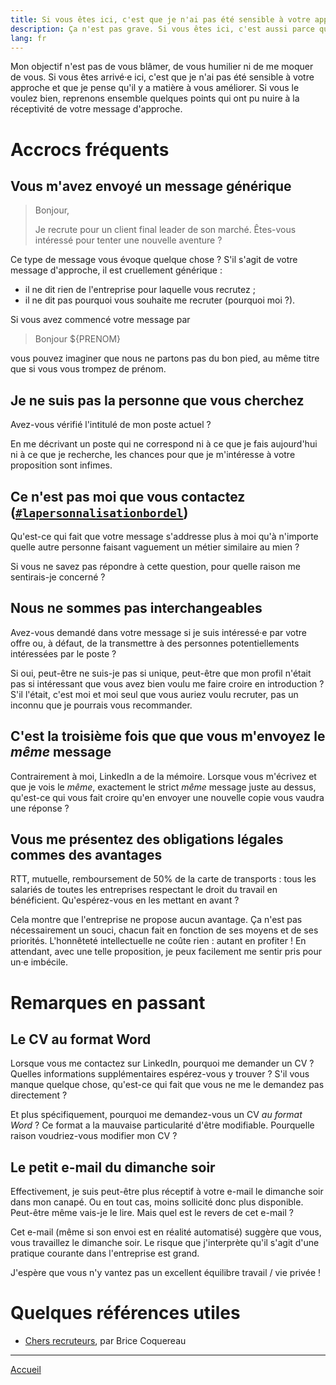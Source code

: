 ```yaml
---
title: Si vous êtes ici, c'est que je n'ai pas été sensible à votre approche de recrutement
description: Ça n'est pas grave. Si vous êtes ici, c'est aussi parce que je pense que vous pouvez apprendre, vous améliorer et ne plus recommencer certaines erreurs.
lang: fr
---
```


Mon objectif n'est pas de vous blâmer, de vous humilier ni de me moquer de vous. Si vous êtes arrivé·e ici,
c'est que je n'ai pas été sensible à votre approche et que je pense qu'il y a matière à vous améliorer. Si
vous le voulez bien, reprenons ensemble quelques points qui ont pu nuire à la réceptivité de votre message
d'approche.

# Accrocs fréquents

## Vous m'avez envoyé un message générique

> Bonjour,
>
> Je recrute pour un client final leader de son marché.
> Êtes-vous intéressé pour tenter une nouvelle aventure ?

Ce type de message vous évoque quelque chose ? S'il s'agit de votre message d'approche, il est cruellement
générique :

* il ne dit rien de l'entreprise pour laquelle vous recrutez ;
* il ne dit pas pourquoi vous souhaite me recruter (pourquoi moi ?).

Si vous avez commencé votre message par

> Bonjour ${PRENOM}

vous pouvez imaginer que nous ne partons pas du bon pied, au même titre que si vous vous trompez de
prénom.

## Je ne suis pas la personne que vous cherchez

Avez-vous vérifié l'intitulé de mon poste actuel ?

En me décrivant un poste qui ne correspond ni à ce que je fais aujourd'hui ni à ce que je recherche, les
chances pour que je m'intéresse à votre proposition sont infimes.

## Ce n'est pas moi que vous contactez ([`#lapersonnalisationbordel`](https://twitter.com/hashtag/lapersonnalisationbordel))

Qu'est-ce qui fait que votre message s'addresse plus à moi qu'à n'importe quelle autre personne faisant
vaguement un métier similaire au mien ?

Si vous ne savez pas répondre à cette question, pour quelle raison me sentirais-je concerné ?

## Nous ne sommes pas interchangeables

Avez-vous demandé dans votre message si je suis intéressé·e par votre offre ou, à défaut, de la transmettre à
des personnes potentiellements intéressées par le poste ?

Si oui, peut-être ne suis-je pas si unique, peut-être que mon profil n'était pas si intéressant que vous avez
bien voulu me faire croire en introduction ? S'il l'était, c'est moi et moi seul que vous auriez voulu recruter,
pas un inconnu que je pourrais vous recommander.

## C'est la troisième fois que que vous m'envoyez le _même_ message

Contrairement à moi, LinkedIn a de la mémoire. Lorsque vous m'écrivez et que je vois le _même_, exactement le
strict _même_ message juste au dessus, qu'est-ce qui vous fait croire qu'en envoyer une nouvelle copie vous
vaudra une réponse ?

## Vous me présentez des obligations légales commes des avantages

RTT, mutuelle, remboursement de 50% de la carte de transports : tous les salariés de toutes les entreprises
respectant le droit du travail en bénéficient. Qu'espérez-vous en les mettant en avant ?

Cela montre que l'entreprise ne propose aucun avantage. Ça n'est pas nécessairement un souci, chacun fait
en fonction de ses moyens et de ses priorités. L'honnêteté intellectuelle ne coûte rien : autant en 
profiter ! En attendant, avec une telle proposition, je peux facilement me sentir pris pour un·e imbécile.

# Remarques en passant

## Le CV au format Word

Lorsque vous me contactez sur LinkedIn, pourquoi me demander un CV ? Quelles informations supplémentaires
espérez-vous y trouver ? S'il vous manque quelque chose, qu'est-ce qui fait que vous ne me le demandez pas
directement ?

Et plus spécifiquement, pourquoi me demandez-vous un CV _au format Word_ ? Ce format a la mauvaise
particularité d'être modifiable. Pourquelle raison voudriez-vous modifier mon CV ?

## Le petit e-mail du dimanche soir

Effectivement, je suis peut-être plus réceptif à votre e-mail le dimanche soir dans mon canapé. Ou en
tout cas, moins sollicité donc plus disponible. Peut-être même vais-je le lire. Mais quel est le
revers de cet e-mail ?

Cet e-mail (même si son envoi est en réalité automatisé) suggère que vous, vous travaillez le dimanche
soir. Le risque que j'interprète qu'il s'agit d'une pratique courante dans l'entreprise est grand.

J'espère que vous n'y vantez pas un excellent équilibre travail / vie privée !

# Quelques références utiles

* [Chers recruteurs](https://brice.coquereau.fr/2019/02/19/fr/chers-recruteurs/), par Brice Coquereau

---

[Accueil](/)
